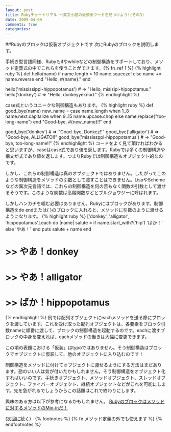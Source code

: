 ```yaml
---
layout: post
title: Rubyチュートリアル ～英文小説の最頻出ワードを見つけよう!(その3)
date: 2009-04-09
comments: true
categories:
---
```



##Rubyのブロックは仮装オブジェクトです
次にRubyのブロックを説明します。

手続き型言語同様、Rubyもifやwhileなどの制御構造をサポートしており、メソッド定義式の中でこれらを使うことができます。{% fn_ref 1 %}
{% highlight ruby %}
 def hello(name)
   if name.length > 10
     name.squeeze!
   else
     name += name.reverse
   end
   "Hello, #{name}."
 end
 
 hello('mississippi-hippopotamus') # => "Hello, misisipi-hipopotamus."
 hello('donkey') # => "Hello, donkeyyeknod."
{% endhighlight %}

case式というユニークな制御構造もあります。
{% highlight ruby %}
 def good_bye(name)
   new_name = case name.length
   when 1..8
     name.next.capitalize
   when 9..15
     name.upcase.chop
   else
     name.replace("too-long-name")
   end
   "Good-bye, #{new_name}!!"
 end
 
 good_bye('donkey') # => "Good-bye, Donkez!!"
 good_bye('alligator') # => "Good-bye, ALLIGATO!!"
 good_bye('mississppi-hippopotamus') # => "Good-bye, too-long-name!!"
{% endhighlight %}
コードをよく見て頂ければわかると思いますが、caseはcase式であり値を返します。Rubyでは多くの制御構造や構文が式であり値を返します。つまりRubyでは制御構造もオブジェクト的なのです。

しかし、これらの制御構造は真のオブジェクトではありません。したがってこのような制御構造をメソッドの引数として渡すことはできません。LispやSchemeなどの異次元言語では、これらの制御構造を何の苦もなく関数の引数として渡せるそうです。このような関数は高階関数などとブルジョワジーに呼ばれます。

しかしハンカチを噛む必要はありません。Rubyにはブロックがあります。制御構造をdo endまたは{ }のブロックに入れると、メソッドに引数のように渡せるようになります。
{% highlight ruby %}
 ['donkey', 'alligator', 'hippopotamus'].each do |name|
   salute = if name.start_with?('hip')
     'ばか！'
   else
     'やあ！'
   end
   puts salute + name
 end
 # >> やあ！donkey
 # >> やあ！alligator
 # >> ばか！hippopotamus
{% endhighlight %}
例では配列オブジェクトにeachメソッドを送る際にブロックを渡しています。これを受け取った配列オブジェクトは、各要素をブロック引数nameに順番に渡して、ブロックの制御構造を起動するのです。eachに渡すブロックの中身を変えれば、eachメソッドの働きは大幅に変更できます。

この項の表題における「仮装」はtypoではありません。そう制御構造はブロックでオブジェクトに仮装して、他のオブジェクトに入り込むのです！

制御構造をメソッドに付けてオブジェクトに渡せるようにする方法はまだあります。勘のいい人は気が付いたかもしれません。そう制御構造をオブジェクト化すればいいのです。手続きオブジェクト、メソッドオブジェクト、スレッドオブジェクト、ファイバーオブジェクト、継続オブジェクトなどがこれを可能にします。先を急がれるでしょうからこの話題はこれで終わりにします。

興味のある方は以下が参考になるかもしれません。
[Rubyのブロックはメソッドに対するメソッドのMix-inだ！](/2008/08/09/Ruby-Mix-in/)

([次回に続く](/2009/04/10/Ruby-4/)）
{% footnotes %}
   {% fn メソッド定義の外でも使えます %}
{% endfootnotes %}
